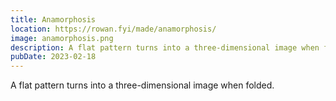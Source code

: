 ```yaml
---
title: Anamorphosis
location: https://rowan.fyi/made/anamorphosis/
image: anamorphosis.png
description: A flat pattern turns into a three-dimensional image when folded.
pubDate: 2023-02-18
---
```


A flat pattern turns into a three-dimensional image when folded.
